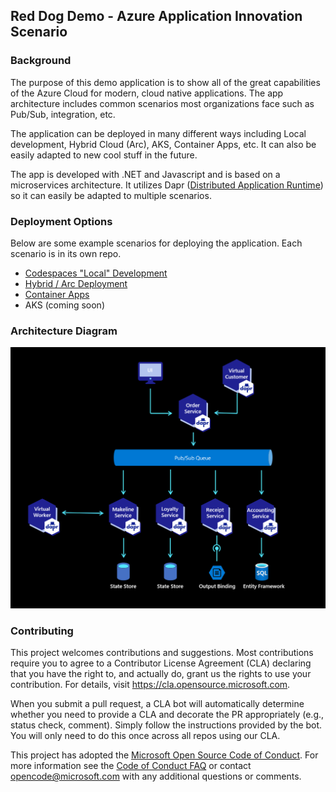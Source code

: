 ## Red Dog Demo - Azure Application Innovation Scenario

### Background

The purpose of this demo application is to show all of the great capabilities of the Azure Cloud for modern, cloud native applications. The app architecture includes common scenarios most organizations face such as Pub/Sub, integration, etc. 

The application can be deployed in many different ways including Local development, Hybrid Cloud (Arc), AKS, Container Apps, etc. It can also be easily adapted to new cool stuff in the future. 

The app is developed with .NET and Javascript and is based on a microservices architecture. It utilizes Dapr ([Distributed Application Runtime](https://dapr.io)) so it can easily be adapted to multiple scenarios. 

### Deployment Options

Below are some example scenarios for deploying the application. Each scenario is in its own repo.

* [Codespaces "Local" Development](docs/local-dev.md)
* [Hybrid / Arc Deployment](https://github.com/Azure/reddog-hybrid-arc)
* [Container Apps](https://github.com/Azure/reddog-containerapps)
* AKS (coming soon)

### Architecture Diagram

![Logical Application Architecture Diagram](assets/reddog_code.png)

### Contributing

This project welcomes contributions and suggestions.  Most contributions require you to agree to a
Contributor License Agreement (CLA) declaring that you have the right to, and actually do, grant us
the rights to use your contribution. For details, visit https://cla.opensource.microsoft.com.

When you submit a pull request, a CLA bot will automatically determine whether you need to provide
a CLA and decorate the PR appropriately (e.g., status check, comment). Simply follow the instructions
provided by the bot. You will only need to do this once across all repos using our CLA.

This project has adopted the [Microsoft Open Source Code of Conduct](https://opensource.microsoft.com/codeofconduct/).
For more information see the [Code of Conduct FAQ](https://opensource.microsoft.com/codeofconduct/faq/) or
contact [opencode@microsoft.com](mailto:opencode@microsoft.com) with any additional questions or comments.
